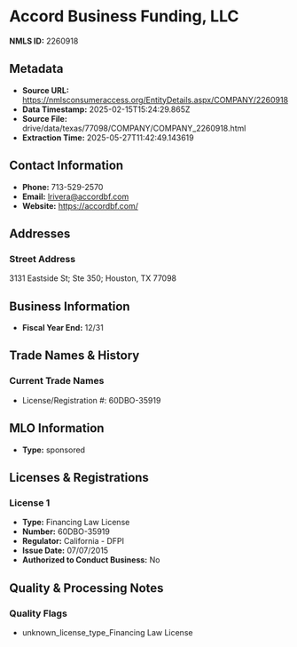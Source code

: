 # Accord Business Funding, LLC

**NMLS ID:** 2260918

## Metadata
- **Source URL:** https://nmlsconsumeraccess.org/EntityDetails.aspx/COMPANY/2260918
- **Data Timestamp:** 2025-02-15T15:24:29.865Z
- **Source File:** drive/data/texas/77098/COMPANY/COMPANY_2260918.html
- **Extraction Time:** 2025-05-27T11:42:49.143619

## Contact Information
- **Phone:** 713-529-2570
- **Email:** lrivera@accordbf.com
- **Website:** https://accordbf.com/

## Addresses
### Street Address
3131 Eastside St; Ste 350; Houston, TX 77098

## Business Information
- **Fiscal Year End:** 12/31

## Trade Names & History
### Current Trade Names
- License/Registration #: 60DBO-35919

## MLO Information
- **Type:** sponsored

## Licenses & Registrations

### License 1
- **Type:** Financing Law License
- **Number:** 60DBO-35919
- **Regulator:** California - DFPI
- **Issue Date:** 07/07/2015
- **Authorized to Conduct Business:** No

## Quality & Processing Notes
### Quality Flags
- unknown_license_type_Financing Law License
